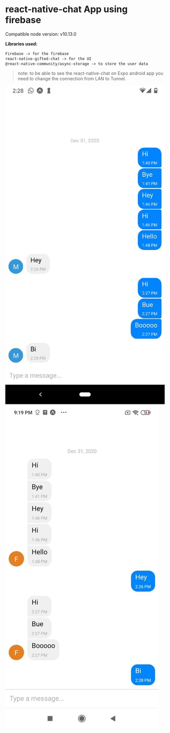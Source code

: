 # react-native-chat App using firebase

Compatible node version:  v10.13.0

**Libraries used:**
```
Firebase -> for the firebase
react-native-gifted-chat -> for the UI
@react-native-community/async-storage -> to store the user data

```


> note: to be able to see the react-native-chat on Expo android app you need to change the connection from LAN to Tunnel.

<p float="left">
<img src="https://github.com/FaezehYazdani/react-native-chat/blob/main/assets/screenshot1.JPEG" alt="react-app" style="width: 100;">
<img src="https://github.com/FaezehYazdani/react-native-chat/blob/main/assets/screenshot2.jpg" alt="react-app" style="width: 100;">
</p>




